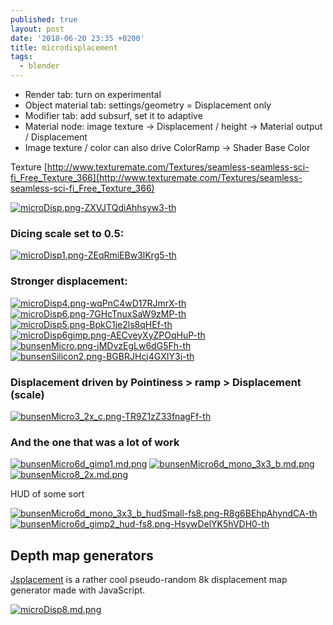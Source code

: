 ```yaml
---
published: true
layout: post
date: '2018-06-20 23:35 +0200'
title: microdisplacement
tags:
  - blender
---
```

- Render tab: turn on experimental
- Object material tab: settings/geometry = Displacement only
- Modifier tab: add subsurf, set it to adaptive
- Material node: image texture -> Displacement / height -> Material output / Displacement
- Image texture / color can also drive ColorRamp -> Shader Base Color

Texture [http://www.texturemate.com/Textures/seamless-seamless-sci-fi_Free_Texture_366](http://www.texturemate.com/Textures/seamless-seamless-sci-fi_Free_Texture_366)

[![microDisp.png-ZXVJTQdiAhhsyw3-th](https://images.weserv.nl/?url=https://i.imgur.com/FM9Rq7bb.png)](https://images.weserv.nl/?url=https://i.imgur.com/FM9Rq7b.png)  
### Dicing scale set to 0.5:  
[![microDisp1.png-ZEqRmiEBw3lKrg5-th](https://images.weserv.nl/?url=https://i.imgur.com/NrI6ux9b.jpg)](https://images.weserv.nl/?url=https://i.imgur.com/NrI6ux9.jpg)  

### Stronger displacement:  
[![microDisp4.png-wqPnC4wD17RJmrX-th](https://images.weserv.nl/?url=https://i.imgur.com/2VAwDmcb.jpg)](https://images.weserv.nl/?url=https://i.imgur.com/2VAwDmc.jpg)
[![microDisp6.png-7GHcTnuxSaW9zMP-th](https://images.weserv.nl/?url=https://i.imgur.com/zV704z6b.png)](https://images.weserv.nl/?url=https://i.imgur.com/zV704z6.png)
[![microDisp5.png-BpkC1je2ls8qHEf-th](https://images.weserv.nl/?url=https://i.imgur.com/O60WNeob.png)](https://images.weserv.nl/?url=https://i.imgur.com/O60WNeo.png)
[![microDisp6gimp.png-AECveyXyZPOqHuP-th](https://images.weserv.nl/?url=https://i.imgur.com/QfCbi9Gb.png)](https://images.weserv.nl/?url=https://i.imgur.com/QfCbi9G.png)
[![bunsenMicro.png-jMDvzEgLw6dG5Fh-th](https://images.weserv.nl/?url=https://i.imgur.com/6h0XqRdb.png)](https://images.weserv.nl/?url=https://i.imgur.com/6h0XqRd.png)
[![bunsenSilicon2.png-BGBRJHcj4GXIY3j-th](https://images.weserv.nl/?url=https://i.imgur.com/AypvwoCb.png)](https://images.weserv.nl/?url=https://i.imgur.com/AypvwoC.png)

### Displacement driven by Pointiness > ramp > Displacement (scale)

[![bunsenMicro3_2x_c.png-TR9Z1zZ33fnagFf-th](https://images.weserv.nl/?url=https://i.imgur.com/FS1ylgjb.jpg)](https://images.weserv.nl/?url=https://i.imgur.com/FS1ylgj.jpg)

### And the one that was a lot of work

[![bunsenMicro6d_gimp1.md.png](https://images.weserv.nl/?url=//cdn.scrot.moe/images/2018/06/27/bunsenMicro6d_gimp1.md.png)](https://scrot.moe/image/9Olqz)
[![bunsenMicro6d_mono_3x3_b.md.png](https://images.weserv.nl/?url=//cdn.scrot.moe/images/2018/06/27/bunsenMicro6d_mono_3x3_b.md.png)](https://scrot.moe/image/9O7UQ)
[![bunsenMicro8_2x.md.png](https://images.weserv.nl/?url=//cdn.scrot.moe/images/2018/07/06/bunsenMicro8_2x.md.png)](https://scrot.moe/image/9o8HL)

HUD of some sort

[![bunsenMicro6d_mono_3x3_b_hudSmall-fs8.png-R8g6BEhpAhyndCA-th](https://images.weserv.nl/?url=https://i.imgur.com/38cPYrYb.png)](https://images.weserv.nl/?url=https://i.imgur.com/38cPYrY.png)
[![bunsenMicro6d_gimp2_hud-fs8.png-HsywDelYK5hVDH0-th](https://images.weserv.nl/?url=https://i.imgur.com/Klrqcazb.png)](https://images.weserv.nl/?url=https://i.imgur.com/Klrqcaz.png)

## Depth map generators

[Jsplacement](https://windmillart.net/?p=jsplacement) is a rather cool pseudo-random 8k displacement map generator made with JavaScript.

[![microDisp8.md.png](https://images.weserv.nl/?url=//cdn.scrot.moe/images/2018/06/21/microDisp8.md.png)](https://scrot.moe/image/9tsWZ)
